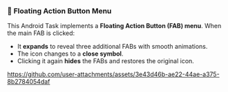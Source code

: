 ### 📌 **Floating Action Button Menu**  

This Android Task implements a **Floating Action Button (FAB) menu**. When the main FAB is clicked:  
- It **expands** to reveal three additional FABs with smooth animations.  
- The icon changes to a **close symbol**.  
- Clicking it again **hides** the FABs and restores the original icon.  


https://github.com/user-attachments/assets/3e43d46b-ae22-44ae-a375-8b2784054daf

